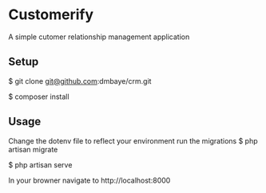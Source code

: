 # Customerify
A simple cutomer relationship management application

## Setup
$ git clone git@github.com:dmbaye/crm.git

$ composer install 

## Usage
Change the dotenv file to reflect your environment run the migrations
$ php artisan migrate

$ php artisan serve

In your browner navigate to http://localhost:8000
